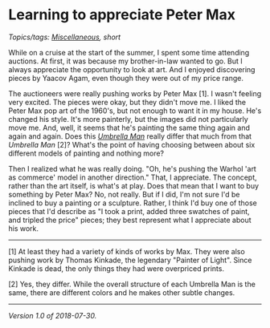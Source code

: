 Learning to appreciate Peter Max
================================

*Topics/tags: [Miscellaneous](index-misc), short*

While on a cruise at the start of the summer, I spent some time attending
auctions.  At first, it was because my brother-in-law wanted to go.
But I always appreciate the opportunity to look at art.  And I enjoyed
discovering pieces by Yaacov Agam, even though they were out of my
price range.

The auctioneers were really pushing works by Peter Max [1].  I wasn't
feeling very excited.  The pieces were okay, but they didn't move me.
I liked the Peter Max pop art of the 1960's, but not enough to want it in
my house.  He's changed his style.  It's more painterly, but the images
did not particularly move me.  And, well, it seems that he's painting
the same thing again and again and again.  Does this [_Umbrella Man_](https://www.google.com/search?q=peter+max+umbrella+man&source=lnms&tbm=isch) really
differ that much from that _Umbrella Man_ [2]?  What's the point of having
choosing between about six different models of painting and nothing more?

Then I realized what he was really doing.  "Oh, he's pushing the Warhol
'art as commerce' model in another direction."  That, I appreciate.
The concept, rather than the art itself, is what's at play.  Does that
mean that I want to buy something by Peter Max?  No, not really.  But if
I did, I'm not sure I'd be inclined to buy a painting or a sculpture.
Rather, I think I'd buy one of those pieces that I'd describe as "I took
a print, added three swatches of paint, and tripled the price" pieces;
they best represent what I appreciate about his work.

---

[1] At least they had a variety of kinds of works by Max.  They were
also pushing work by Thomas Kinkade, the legendary "Painter of Light".
Since Kinkade is dead, the only things they had were overpriced prints.

[2] Yes, they differ.  While the overall structure of each Umbrella Man
is the same, there are different colors and he makes other subtle changes.

---

*Version 1.0 of 2018-07-30.*
